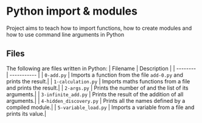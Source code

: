 # Python import & modules
Project aims to teach how to import functions, how to create modules and how to use command line arguments in Python

## Files
The following are files written in Python:
| Filename | Description |
| -------- | ----------- |
| `0-add.py` | Imports a function from the file `add-0.py` and prints the result.|
| `1-calculation.py` | Imports maths functions from a file and prints the result.|
| `2-args.py` | Prints the number of and the list of its arguments.|
| `3-infinite_add.py` | Prints the result of the addition of all arguments.|
| `4-hidden_discovery.py` | Prints all the names defined by a compiled module.|
| `5-variable_load.py` | Imports a variable from a file and prints its value.|
